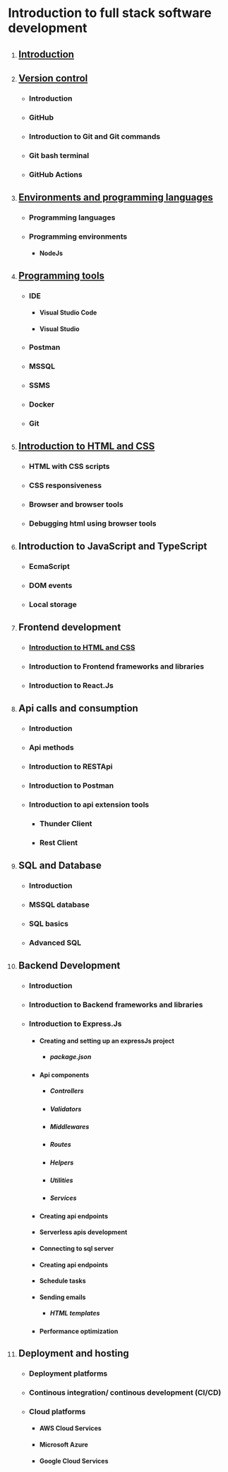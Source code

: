 # Introduction to full stack software development
1. ## [Introduction](./1.1.%20Introduction.md)
2. ## [Version control](./1.2.%20Version_Control.md)
    - ### Introduction
    - ### GitHub
    - ### Introduction to Git and Git commands
    - ### Git bash terminal
    - ### GitHub Actions
3. ## [Environments and programming languages](./1.3.%20Environments%20and%20Programming%20Languages.md)
    - ### Programming languages
    - ### Programming environments
        - #### NodeJs
4. ## [Programming tools](./1.4.%20Programming_Tools.md)
    - ### IDE
        - #### Visual Studio Code
        - #### Visual Studio
    - ### Postman
    - ### MSSQL
    - ### SSMS
    - ### Docker
    - ### Git
5. ## [Introduction to HTML and CSS](./1.5.%20Introduction_to_HTML_and_CSS.md)
    - ### HTML with CSS scripts
    - ### CSS responsiveness
    - ### Browser and browser tools
    - ### Debugging html using browser tools
6. ## Introduction to JavaScript and TypeScript
    - ### EcmaScript
    - ### DOM events
    - ### Local storage
7. ## Frontend development
    - ### [Introduction to HTML and CSS](./1.5.%20Introduction_to_HTML_and_CSS.md)
    - ### Introduction to Frontend frameworks and libraries
    - ### Introduction to React.Js
8. ## Api calls and consumption
    - ### Introduction
    - ### Api methods
    - ### Introduction to RESTApi
    - ### Introduction to Postman
    - ### Introduction to api extension tools
        - ### Thunder Client
        - ### Rest Client
9. ## SQL and Database
    - ### Introduction
    - ### MSSQL database
    - ### SQL basics
    - ### Advanced SQL
10. ## Backend Development
    - ### Introduction
    - ### Introduction to Backend frameworks and libraries
    - ### Introduction to Express.Js
        - #### Creating and setting up an expressJs project
            - ##### package.json
        - #### Api components
            - ##### Controllers
            - ##### Validators
            - ##### Middlewares
            - ##### Routes
            - ##### Helpers
            - ##### Utilities
            - ##### Services
        - #### Creating api endpoints
        - #### Serverless apis development
        - #### Connecting to sql server
        - #### Creating api endpoints
        - #### Schedule tasks
        - #### Sending emails
            - ##### HTML templates
        - #### Performance optimization
11. ## Deployment and hosting
    - ### Deployment platforms
    - ### Continous integration/ continous development (CI/CD)
    - ### Cloud platforms
        - #### AWS Cloud Services
        - #### Microsoft Azure
        - #### Google Cloud Services